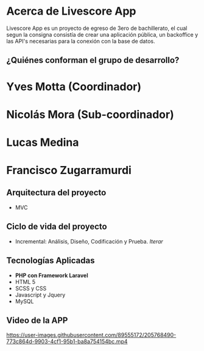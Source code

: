 # Acerca de Livescore App

Livescore App es un proyecto de egreso de 3ero de bachillerato, 
el cual segun la consigna consistía de crear una aplicación pública,
un backoffice y las API's necesarias para la conexión con la base de datos.

## ¿Quiénes conforman el grupo de desarrollo?

# Yves Motta (Coordinador)
# Nicolás Mora (Sub-coordinador)
# Lucas Medina
# Francisco Zugarramurdi

## Arquitectura del proyecto

  * MVC

## Ciclo de vida del proyecto

* Incremental: Análisis, Diseño, Codificación y Prueba. *Iterar*

## Tecnologías Aplicadas

* **PHP con Framework Laravel**
* HTML 5
* SCSS y CSS
* Javascript y Jquery
* MySQL

## Video de la APP

https://user-images.githubusercontent.com/89555172/205768490-773c864d-9903-4cf1-95b1-ba8a754154bc.mp4


